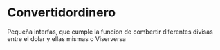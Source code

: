 # Convertidordinero
 Pequeña interfas, que cumple la funcion de combertir diferentes divisas entre el dolar y ellas mismas o Viserversa 
